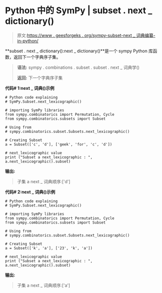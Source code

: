 # Python 中的 SymPy | subset . next _ dictionary()

> 原文:[https://www . geesforgeks . org/sympy-subset-next _ 词典编纂-in-python/](https://www.geeksforgeeks.org/sympy-subset-next_lexicographic-in-python/)

**subset . next _ dictionary():next _ dictionary()**是一个 sympy Python 库函数，返回下一个字典序子集。

> **语法:**
> sympy . combinations . subset . subset . next _ 词典学()
> 
> **返回:**
> 下一个字典序子集

**代码# 1:next _ 词典()示例**

```
# Python code explaining
# SymPy.Subset.next_lexicographic()

# importing SymPy libraries
from sympy.combinatorics import Permutation, Cycle
from sympy.combinatorics.subsets import Subset

# Using from 
# sympy.combinatorics.subset.Subsets.next_lexicographic()

# Creating Subset
a = Subset(['c', 'd'], ['geek', 'for', 'c', 'd'])

# next_lexicographic value
print ("Subset a next_lexicographic : ", a.next_lexicographic().subset)
```

**输出:**

> 子集 a next _ 词典顺序:['d']

**代码# 2:next _ 词典()示例**

```
# Python code explaining
# SymPy.Subset.next_lexicographic()

# importing SymPy libraries
from sympy.combinatorics import Permutation, Cycle
from sympy.combinatorics.subsets import Subset

# Using from 
# sympy.combinatorics.subset.Subsets.next_lexicographic()

# Creating Subset
a = Subset(['k', 'a'], ['23', 'k', 'a'])

# next_lexicographic value
print ("Subset a next_lexicographic : ", a.next_lexicographic().subset)
```

**输出:**

> 子集 a next _ 词典顺序:['a']